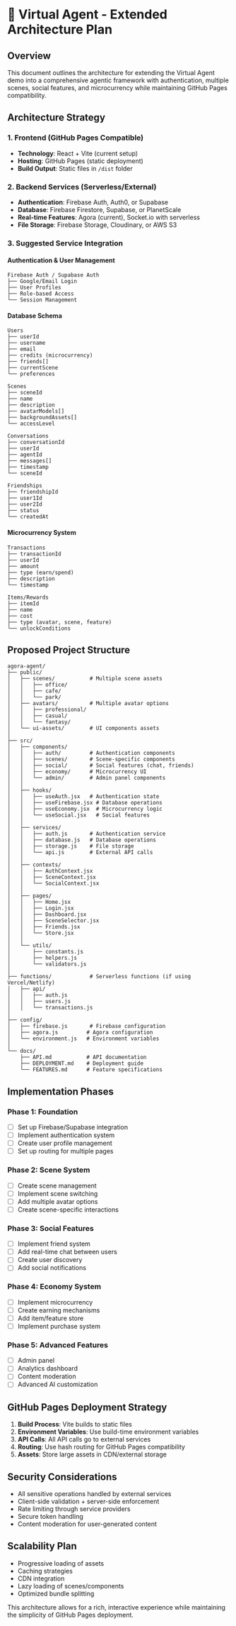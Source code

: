 # 🚀 Virtual Agent - Extended Architecture Plan

## Overview
This document outlines the architecture for extending the Virtual Agent demo into a comprehensive agentic framework with authentication, multiple scenes, social features, and microcurrency while maintaining GitHub Pages compatibility.

## Architecture Strategy

### 1. Frontend (GitHub Pages Compatible)
- **Technology**: React + Vite (current setup)
- **Hosting**: GitHub Pages (static deployment)
- **Build Output**: Static files in `/dist` folder

### 2. Backend Services (Serverless/External)
- **Authentication**: Firebase Auth, Auth0, or Supabase
- **Database**: Firebase Firestore, Supabase, or PlanetScale
- **Real-time Features**: Agora (current), Socket.io with serverless
- **File Storage**: Firebase Storage, Cloudinary, or AWS S3

### 3. Suggested Service Integration

#### Authentication & User Management
```
Firebase Auth / Supabase Auth
├── Google/Email Login
├── User Profiles
├── Role-based Access
└── Session Management
```

#### Database Schema
```
Users
├── userId
├── username
├── email
├── credits (microcurrency)
├── friends[]
├── currentScene
└── preferences

Scenes
├── sceneId
├── name
├── description
├── avatarModels[]
├── backgroundAssets[]
└── accessLevel

Conversations
├── conversationId
├── userId
├── agentId
├── messages[]
├── timestamp
└── sceneId

Friendships
├── friendshipId
├── user1Id
├── user2Id
├── status
└── createdAt
```

#### Microcurrency System
```
Transactions
├── transactionId
├── userId
├── amount
├── type (earn/spend)
├── description
└── timestamp

Items/Rewards
├── itemId
├── name
├── cost
├── type (avatar, scene, feature)
└── unlockConditions
```

## Proposed Project Structure

```
agora-agent/
├── public/
│   ├── scenes/           # Multiple scene assets
│   │   ├── office/
│   │   ├── cafe/
│   │   └── park/
│   ├── avatars/          # Multiple avatar options
│   │   ├── professional/
│   │   ├── casual/
│   │   └── fantasy/
│   └── ui-assets/        # UI components assets
│
├── src/
│   ├── components/
│   │   ├── auth/         # Authentication components
│   │   ├── scenes/       # Scene-specific components
│   │   ├── social/       # Social features (chat, friends)
│   │   ├── economy/      # Microcurrency UI
│   │   └── admin/        # Admin panel components
│   │
│   ├── hooks/
│   │   ├── useAuth.jsx   # Authentication state
│   │   ├── useFirebase.jsx # Database operations
│   │   ├── useEconomy.jsx  # Microcurrency logic
│   │   └── useSocial.jsx   # Social features
│   │
│   ├── services/
│   │   ├── auth.js       # Authentication service
│   │   ├── database.js   # Database operations
│   │   ├── storage.js    # File storage
│   │   └── api.js        # External API calls
│   │
│   ├── contexts/
│   │   ├── AuthContext.jsx
│   │   ├── SceneContext.jsx
│   │   └── SocialContext.jsx
│   │
│   ├── pages/
│   │   ├── Home.jsx
│   │   ├── Login.jsx
│   │   ├── Dashboard.jsx
│   │   ├── SceneSelector.jsx
│   │   ├── Friends.jsx
│   │   └── Store.jsx
│   │
│   └── utils/
│       ├── constants.js
│       ├── helpers.js
│       └── validators.js
│
├── functions/            # Serverless functions (if using Vercel/Netlify)
│   ├── api/
│   │   ├── auth.js
│   │   ├── users.js
│   │   └── transactions.js
│
├── config/
│   ├── firebase.js       # Firebase configuration
│   ├── agora.js         # Agora configuration
│   └── environment.js   # Environment variables
│
└── docs/
    ├── API.md           # API documentation
    ├── DEPLOYMENT.md    # Deployment guide
    └── FEATURES.md      # Feature specifications
```

## Implementation Phases

### Phase 1: Foundation
- [ ] Set up Firebase/Supabase integration
- [ ] Implement authentication system
- [ ] Create user profile management
- [ ] Set up routing for multiple pages

### Phase 2: Scene System
- [ ] Create scene management
- [ ] Implement scene switching
- [ ] Add multiple avatar options
- [ ] Create scene-specific interactions

### Phase 3: Social Features
- [ ] Implement friend system
- [ ] Add real-time chat between users
- [ ] Create user discovery
- [ ] Add social notifications

### Phase 4: Economy System
- [ ] Implement microcurrency
- [ ] Create earning mechanisms
- [ ] Add item/feature store
- [ ] Implement purchase system

### Phase 5: Advanced Features
- [ ] Admin panel
- [ ] Analytics dashboard
- [ ] Content moderation
- [ ] Advanced AI customization

## GitHub Pages Deployment Strategy

1. **Build Process**: Vite builds to static files
2. **Environment Variables**: Use build-time environment variables
3. **API Calls**: All API calls go to external services
4. **Routing**: Use hash routing for GitHub Pages compatibility
5. **Assets**: Store large assets in CDN/external storage

## Security Considerations

- All sensitive operations handled by external services
- Client-side validation + server-side enforcement
- Rate limiting through service providers
- Secure token handling
- Content moderation for user-generated content

## Scalability Plan

- Progressive loading of assets
- Caching strategies
- CDN integration
- Lazy loading of scenes/components
- Optimized bundle splitting

This architecture allows for a rich, interactive experience while maintaining the simplicity of GitHub Pages deployment.
